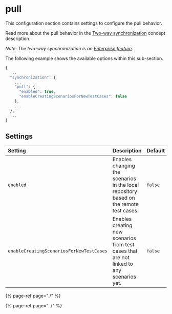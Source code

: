 # pull

This configuration section contains settings to configure the pull behavior.

Read more about the pull behavior in the [Two-way synchronization](../../../features/pull-features/two-way-synchronization.md) concept description.

_Note: The two-way synchronization is an_ [_Enterprise feature_](../../../licensing.md)_._

The following example shows the available options within this sub-section.

```javascript
{
  ...
  "synchronization": {
    ...
    "pull": {
      "enabled": true,
      "enableCreatingScenariosForNewTestCases": false
    },
    ...
  },
  ...
}
```

## Settings

| Setting | Description | Default |
| :--- | :--- | :--- |
| `enabled` | Enables changing the scenarios in the local repository based on the remote test cases. | `false` |
| `enableCreatingScenariosForNewTestCases` | Enables creating new scenarios from test cases that are not linked to any scenarios yet. | `false` |

{% page-ref page="./" %}

{% page-ref page="../" %}


